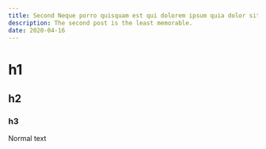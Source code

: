 ```yaml
---
title: Second Neque porro quisquam est qui dolorem ipsum quia dolor sit amet consectetur
description: The second post is the least memorable.
date: 2020-04-16
---
```


# h1
## h2
### h3

Normal text
